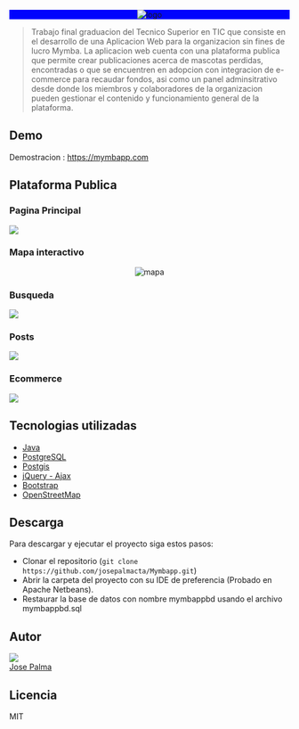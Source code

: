 
<p align="center" style="background-color:#0004fd;">
  <img src="https://i.imgur.com/pxlvpaN.jpeg" alt="logo" />
</p>


>Trabajo final graduacion del Tecnico Superior en TIC que consiste en el desarrollo de una Aplicacion Web para la organizacion sin fines de lucro Mymba. La aplicacion web cuenta con una plataforma publica que permite crear publicaciones acerca de mascotas perdidas, encontradas o que se encuentren en adopcion con integracion de e-commerce para recaudar fondos, asi como un panel adminsitrativo desde donde los miembros y colaboradores de la organizacion pueden gestionar el contenido y funcionamiento general de la plataforma.



## Demo
Demostracion   :  https://mymbapp.com





## Plataforma Publica

### Pagina Principal
![](https://i.imgur.com/U6PVfT8.png)

### Mapa interactivo
<p align="center">
  <img src="https://i.imgur.com/EOg72DY.gif" alt="mapa" />
</p>

### Busqueda
![](https://i.imgur.com/iklDbzO.gif)

### Posts
![](https://i.imgur.com/TkHBYei.png)

### Ecommerce
![](https://i.imgur.com/7R92OTU.png)






## Tecnologias utilizadas

- [Java](https://www.java.com/)
- [PostgreSQL](https://www.postgresql.org/)
- [Postgis](https://postgis.net/)
- [jQuery - Ajax](https://jquery.com/)
- [Bootstrap](http://getbootstrap.com/)
- [OpenStreetMap](https://www.openstreetmap.org/)





## Descarga
Para descargar y ejecutar el proyecto siga estos pasos:

- Clonar el repositorio (`git clone https://github.com/josepalmacta/Mymbapp.git`)
- Abrir la carpeta del proyecto con su IDE de preferencia (Probado en Apache Netbeans).
- Restaurar la base de datos con nombre mymbappbd usando el archivo mymbappbd.sql





## Autor

![](https://ui-avatars.com/api/?name=Jose+Palma)\
[Jose Palma](https://github.com/josepalmacta)





## Licencia

MIT

